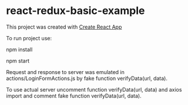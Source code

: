 # react-redux-basic-example


This project was created with [Create React App](https://github.com/facebookincubator/create-react-app)


To run project use:


npm install


npm start


Request and response to server was emulated in actions/LoginFormActions.js by fake function verifyData(url, data).


To use actual server uncomment function verifyData(url, data) and axios import and comment fake function verifyData(url, data).

